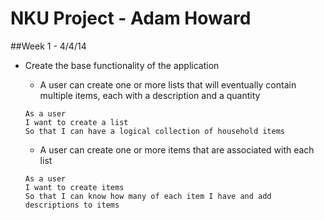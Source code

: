 # NKU Project - Adam Howard

##Week 1 - 4/4/14

* Create the base functionality of the application
  * A user can create one or more lists that will eventually contain multiple items, each with a description and a quantity
  ```
  As a user
  I want to create a list
  So that I can have a logical collection of household items
  ```
  
  * A user can create one or more items that are associated with each list
  ```
  As a user
  I want to create items
  So that I can know how many of each item I have and add descriptions to items
  ```